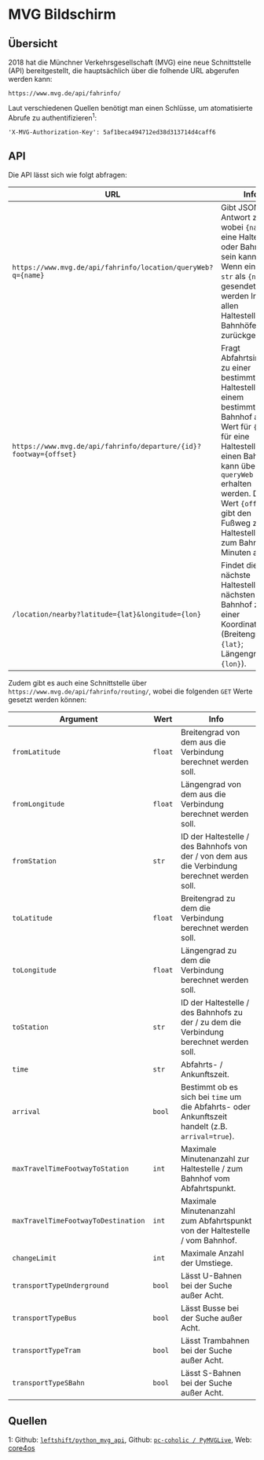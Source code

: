 # MVG Bildschirm

## Übersicht

2018 hat die Münchner Verkehrsgesellschaft (MVG) eine neue Schnittstelle (API) bereitgestellt, die hauptsächlich über die folhende URL abgerufen werden kann:

```
https://www.mvg.de/api/fahrinfo/
```

Laut verschiedenen Quellen benötigt man einen Schlüsse, um atomatisierte Abrufe zu authentifizieren<sup>1</sup>:

```
'X-MVG-Authorization-Key': 5af1beca494712ed38d313714d4caff6
```

## API

Die API lässt sich wie folgt abfragen:

| URL | Info |
| --- | --- |
| `https://www.mvg.de/api/fahrinfo/location/queryWeb?q={name}` | Gibt JSON-Antwort zurück, wobei `{name}` eine Haltestelle oder Bahnhof sein kann. Wenn ein leerer `str` als `{name}` gesendet wird, werden Infos zu allen Haltestellen / Bahnhöfe zurückgegeben. |
| `https://www.mvg.de/api/fahrinfo/departure/{id}?footway={offset}` | Fragt Abfahrtsinfos zu einer bestimmten Haltestelle / zu einem bestimmten Bahnhof ab. Der Wert für `{id}` für eine Haltestelle / einen Bahnhof kann über `queryWeb` erhalten werden. Der Wert `{offset}` gibt den Fußweg zur Haltestelle / zum Bahnhof in Minuten an. |
| `/location/nearby?latitude={lat}&longitude={lon}` | Findet die nächste Haltestelle / den nächsten Bahnhof zu einer Koordinate (Breitengrad: `{lat}`; Längengrad: `{lon}`). |

Zudem gibt es auch eine Schnittstelle über `https://www.mvg.de/api/fahrinfo/routing/`, wobei die folgenden `GET` Werte gesetzt werden können:

| Argument | Wert | Info |
| --- | --- | --- |
| `fromLatitude` | `float` | Breitengrad von dem aus die Verbindung berechnet werden soll. |
| `fromLongitude ` | `float` | Längengrad von dem aus die Verbindung berechnet werden soll. |
| `fromStation ` | `str` | ID der Haltestelle / des Bahnhofs von der / von dem aus die Verbindung berechnet werden soll. |
| `toLatitude ` | `float` | Breitengrad zu dem die Verbindung berechnet werden soll. |
| `toLongitude ` | `float` | Längengrad zu dem die Verbindung berechnet werden soll. |
| `toStation ` | `str` | ID der Haltestelle / des Bahnhofs zu der / zu dem die Verbindung berechnet werden soll. |
| `time ` | `str` | Abfahrts- / Ankunftszeit. |
| `arrival` | `bool` | Bestimmt ob es sich bei `time` um die Abfahrts- oder Ankunftszeit handelt (z.B. `arrival=true`). || `arrival` | `bool` | Bestimmt ob es sich bei `time` um die Abfahrts- oder Ankunftszeit handelt (z.B. `arrival=true`). |
| `maxTravelTimeFootwayToStation ` | `int` | Maximale Minutenanzahl zur Haltestelle / zum Bahnhof vom Abfahrtspunkt. |
| `maxTravelTimeFootwayToDestination ` | `int` | Maximale Minutenanzahl zum Abfahrtspunkt von der Haltestelle / vom Bahnhof. |
| `changeLimit ` | `int` | Maximale Anzahl der Umstiege. |
| `transportTypeUnderground ` | `bool` | Lässt U-Bahnen bei der Suche außer Acht. |
| `transportTypeBus ` | `bool ` | Lässt Busse bei der Suche außer Acht. |
| `transportTypeTram ` | `bool ` | Lässt Trambahnen bei der Suche außer Acht. |
| `transportTypeSBahn ` | `bool ` | Lässt S-Bahnen bei der Suche außer Acht. |


## Quellen

1: Github: [`leftshift/python_mvg_api`](https://github.com/leftshift/python_mvg_api/issues/2#issuecomment-334437053), Github: [`pc-coholic
/
PyMVGLive`](https://github.com/pc-coholic/PyMVGLive/issues/12#issue-375033276), Web: [core4os](https://core4os.readthedocs.io/en/latest/example/mvg.html)